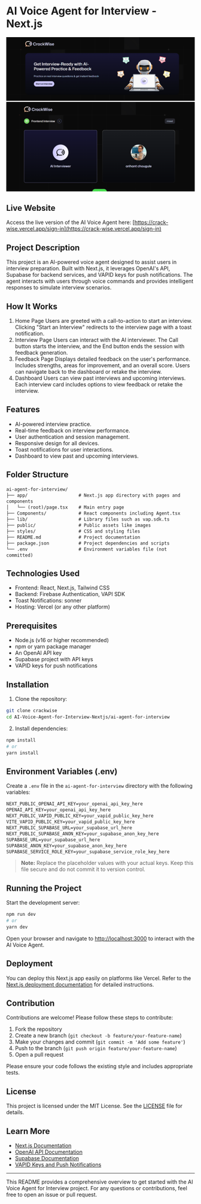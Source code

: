 # AI Voice Agent for Interview - Next.js

![AI Voice Agent Screenshot](home.png)
![AI Interview Screenshot](Interview_With_AI.png)

## Live Website

Access the live version of the AI Voice Agent here: [https://crack-wise.vercel.app/sign-in](https://crack-wise.vercel.app/sign-in)

## Project Description

This project is an AI-powered voice agent designed to assist users in interview preparation. Built with Next.js, it leverages OpenAI's API, Supabase for backend services, and VAPID keys for push notifications. The agent interacts with users through voice commands and provides intelligent responses to simulate interview scenarios.

## How It Works

1. Home Page
   Users are greeted with a call-to-action to start an interview.
   Clicking "Start an Interview" redirects to the interview page with a toast notification.
2. Interview Page
   Users can interact with the AI interviewer.
   The Call button starts the interview, and the End button ends the session with feedback generation.
3. Feedback Page
   Displays detailed feedback on the user's performance.
   Includes strengths, areas for improvement, and an overall score.
   Users can navigate back to the dashboard or retake the interview.
4. Dashboard
   Users can view past interviews and upcoming interviews.
   Each interview card includes options to view feedback or retake the interview.

## Features

- AI-powered interview practice.
- Real-time feedback on interview performance.
- User authentication and session management.
- Responsive design for all devices.
- Toast notifications for user interactions.
- Dashboard to view past and upcoming interviews.

## Folder Structure

```
ai-agent-for-interview/
├── app/                   # Next.js app directory with pages and components
│   └── (root)/page.tsx    # Main entry page
├── Components/            # React components including Agent.tsx
├── lib/                   # Library files such as vap.sdk.ts
├── public/                # Public assets like images
├── styles/                # CSS and styling files
├── README.md              # Project documentation
├── package.json           # Project dependencies and scripts
└── .env                   # Environment variables file (not committed)
```

## Technologies Used

- Frontend: React, Next.js, Tailwind CSS
- Backend: Firebase Authentication, VAPI SDK
- Toast Notifications: sonner
- Hosting: Vercel (or any other platform)

## Prerequisites

- Node.js (v16 or higher recommended)
- npm or yarn package manager
- An OpenAI API key
- Supabase project with API keys
- VAPID keys for push notifications

## Installation

1. Clone the repository:

```bash
git clone crackwise
cd AI-Voice-Agent-for-Interview-Nextjs/ai-agent-for-interview
```

2. Install dependencies:

```bash
npm install
# or
yarn install
```

## Environment Variables (.env)

Create a `.env` file in the `ai-agent-for-interview` directory with the following variables:

```env
NEXT_PUBLIC_OPENAI_API_KEY=your_openai_api_key_here
OPENAI_API_KEY=your_openai_api_key_here
NEXT_PUBLIC_VAPID_PUBLIC_KEY=your_vapid_public_key_here
VITE_VAPID_PUBLIC_KEY=your_vapid_public_key_here
NEXT_PUBLIC_SUPABASE_URL=your_supabase_url_here
NEXT_PUBLIC_SUPABASE_ANON_KEY=your_supabase_anon_key_here
SUPABASE_URL=your_supabase_url_here
SUPABASE_ANON_KEY=your_supabase_anon_key_here
SUPABASE_SERVICE_ROLE_KEY=your_supabase_service_role_key_here
```

> **Note:** Replace the placeholder values with your actual keys. Keep this file secure and do not commit it to version control.

## Running the Project

Start the development server:

```bash
npm run dev
# or
yarn dev
```

Open your browser and navigate to [http://localhost:3000](http://localhost:3000) to interact with the AI Voice Agent.

## Deployment

You can deploy this Next.js app easily on platforms like Vercel. Refer to the [Next.js deployment documentation](https://nextjs.org/docs/app/building-your-application/deploying) for detailed instructions.

## Contribution

Contributions are welcome! Please follow these steps to contribute:

1. Fork the repository
2. Create a new branch (`git checkout -b feature/your-feature-name`)
3. Make your changes and commit (`git commit -m 'Add some feature'`)
4. Push to the branch (`git push origin feature/your-feature-name`)
5. Open a pull request

Please ensure your code follows the existing style and includes appropriate tests.

## License

This project is licensed under the MIT License. See the [LICENSE](LICENSE) file for details.

## Learn More

- [Next.js Documentation](https://nextjs.org/docs)
- [OpenAI API Documentation](https://platform.openai.com/docs/)
- [Supabase Documentation](https://supabase.com/docs)
- [VAPID Keys and Push Notifications](https://developers.google.com/web/fundamentals/push-notifications/web-push-protocol)

---

This README provides a comprehensive overview to get started with the AI Voice Agent for Interview project. For any questions or contributions, feel free to open an issue or pull request.
